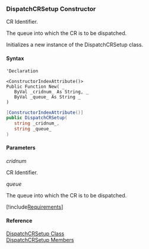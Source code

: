 ### DispatchCRSetup Constructor

CR Identifier.

The queue into which the CR is to be dispatched.

Initializes a new instance of the DispatchCRSetup class.

#### Syntax

```vbnet
'Declaration

<ConstructorIndexAttribute()>
Public Function New( _
   ByVal _cridnum_ As String, _
   ByVal _queue_ As String _
)
```

```csharp
[ConstructorIndexAttribute()]
public DispatchCRSetup( 
   string _cridnum_,
   string _queue_
)
```

#### Parameters

_cridnum_

CR Identifier.

_queue_

The queue into which the CR is to be dispatched.

[!include[Requirements](../partials/requirements.md)]

#### Reference

[DispatchCRSetup Class](FChoice.Toolkits.Clarify~FChoice.Toolkits.Clarify.Quality.DispatchCRSetup.md)  
[DispatchCRSetup Members](FChoice.Toolkits.Clarify~FChoice.Toolkits.Clarify.Quality.DispatchCRSetup_members.md)